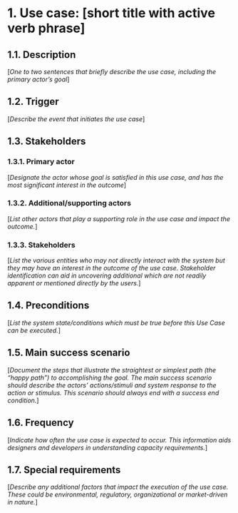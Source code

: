# 1. Use case: [short title with active verb phrase]

## 1.1. Description

[*One to two sentences that briefly describe the use case, including the primary actor’s goal*]

## 1.2. Trigger

[*Describe the event that initiates the use case*]

## 1.3. Stakeholders

### 1.3.1. Primary actor

[*Designate the actor whose goal is satisfied in this use case, and has the most significant interest in the outcome*]

### 1.3.2. Additional/supporting actors

[*List other actors that play a supporting role in the use case and impact the outcome.*]

### 1.3.3. Stakeholders

[*List the various entities who may not directly interact with the system but they may have an interest in the outcome of the use case. Stakeholder identification can aid in uncovering additional which are not readily apparent or mentioned directly by the users.*]

## 1.4. Preconditions

[*List the system state/conditions which must be true before this Use Case can be executed.*]

## 1.5. Main success scenario

[*Document the steps that illustrate the straightest or simplest path (the “happy path”) to accomplishing the goal. The main success scenario should describe the actors’ actions/stimuli and system response to the action or stimulus. This scenario should always end with a success end condition.*]

## 1.6. Frequency

[*Indicate how often the use case is expected to occur. This information aids designers and developers in understanding capacity requirements.*]

## 1.7. Special requirements

[*Describe any additional factors that impact the execution of the use case. These could be environmental, regulatory, organizational or market-driven in nature.*]
